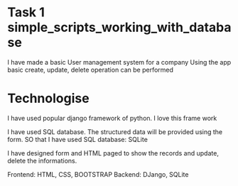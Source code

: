 # Task 1 simple_scripts_working_with_database


I have made a basic User management system for a company
Using the app basic create, update, delete operation can be performed

# Technologise

I have used popular django framework of python. I love this frame work

I have used SQL  database. The structured data will be provided using the form.
SO that I have used SQL database: SQLite

I have designed form and HTML paged to show the records and update, delete the informations.


Frontend: HTML, CSS, BOOTSTRAP
Backend: DJango, SQLite








